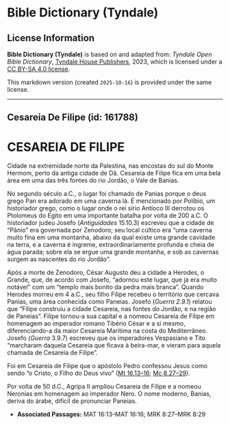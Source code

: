 # Bible Dictionary (Tyndale)

## License Information

**Bible Dictionary (Tyndale)** is based on and adapted from: _Tyndale Open Bible Dictionary_, [Tyndale House Publishers](https://tyndaleopenresources.com/), 2023, which is licensed under a [CC BY-SA 4.0 license](https://creativecommons.org/licenses/by-sa/4.0/legalcode.en).

This markdown version (created `2025-10-16`) is provided under the same license.



--------------------------------

## Cesareia De Filipe (id: 161788)

CESAREIA DE FILIPE
==================

Cidade na extremidade norte da Palestina, nas encostas do sul do Monte Hermom, perto da antiga cidade de Dã. Cesareia de Filipe fica em uma bela área em uma das três fontes do rio Jordão, o Vale de Banias.

No segundo século a.C., o lugar foi chamado de Panias porque o deus grego Pan era adorado em uma caverna lá. É mencionado por Políbio, um historiador grego, como o lugar onde o rei sírio Antíoco III derrotou os Ptolomeus do Egito em uma importante batalha por volta de 200 a.C. O historiador judeu Josefo (*Antiguidades* 15\.10\.3\) escreveu que a cidade de “Pânio” era governada por Zenodoro; seu local cúltico era “uma caverna muito fina em uma montanha, abaixo da qual existe uma grande cavidade na terra, e a caverna é íngreme, extraordinariamente profunda e cheia de água parada; sobre ela se ergue uma grande montanha, e sob as cavernas surgem as nascentes do rio Jordão".

Após a morte de Zenodoro, César Augusto deu a cidade a Herodes, o Grande, que, de acordo com Josefo, “adornou este lugar, que já era muito notável” com um “templo mais bonito da pedra mais branca”. Quando Herodes morreu em 4 a.C., seu filho Filipe recebeu o território que cercava Panias, uma área conhecida como Paneias. Josefo (*Guerra 2\.9\.1*) relatou que “Filipe construiu a cidade Cesareia, nas fontes do Jordão, e na região de Paneias”. Filipe tornou\-a sua capital e a nomeou Cesareia de Filipe em homenagem ao imperador romano Tibério César e a si mesmo, diferenciando\-a da maior Cesareia Marítima na costa do Mediterrâneo. Josefo (*Guerra* 3\.9\.7\) escreveu que os imperadores Vespasiano e Tito “marcharam daquela Cesareia que ficava à beira\-mar, e vieram para aquela chamada de Cesareia de Filipe”.

Foi em Cesareia de Filipe que o apóstolo Pedro confessou Jesus como sendo “o Cristo, o Filho do Deus vivo” ([Mt 16\.13–16](https://ref.ly/Matt16:13-Matt16:16); [Mc 8\.27–29](https://ref.ly/Mark8:27-Mark8:29)).

Por volta de 50 d.C., Agripa II ampliou Cesareia de Filipe e a nomeou Neronias em homenagem ao imperador Nero. O nome moderno, Banias, deriva do árabe, difícil de pronunciar Paneias.

* **Associated Passages:** MAT 16:13–MAT 16:16; MRK 8:27–MRK 8:29

